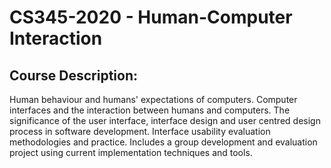 # CS345-2020 - Human-Computer Interaction
## Course Description:
Human behaviour and humans' expectations of computers. Computer interfaces and the interaction between humans and computers. The significance of the user interface, interface design and user centred design process in software development. Interface usability evaluation methodologies and practice. Includes a group development and evaluation project using current implementation techniques and tools.

